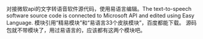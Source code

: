 对接微软api的文字转语音软件源代码，使用易语言编辑。The text-to-speech software source code is connected to Microsoft API and edited using Easy Language. 
模块引用“精易模块”和“易语言33个皮肤模块”，百度都能下载。
源码包就不带模块了，用过易语言的，应该都有这两个模块吧。
